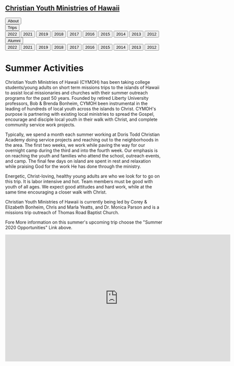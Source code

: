 
## [Christian Youth Ministries of Hawaii](/)

<div class="menu">
    <div id="button" class="button">
        <input type="button" value="About" onclick="window.location.href='/about'"/>
    </div>
    <div id="button" class="button dropdown">
        <input type="button" value="Trips" onclick="window.location.href=this.parentElement.children[1].children[0].getAttribute('href')"/>
        <div class="dropdown_content">
            <input type="button" value="2022" href='/2022/summer'   onclick="window.location.href=this.getAttribute('href')"/>
            <input type="button" value="2021" href='/2021/summer'   onclick="window.location.href=this.getAttribute('href')"/>
            <input type="button" value="2019" href='/2019/summer'   onclick="window.location.href=this.getAttribute('href')"/>
            <input type="button" value="2018" href='/2018/summer'   onclick="window.location.href=this.getAttribute('href')"/>
            <input type="button" value="2017" href='/2017/summer'   onclick="window.location.href=this.getAttribute('href')"/>
            <input type="button" value="2016" href='/2016/summer'   onclick="window.location.href=this.getAttribute('href')"/>
            <input type="button" value="2015" href='/2015/summer'   onclick="window.location.href=this.getAttribute('href')"/>
            <input type="button" value="2014" href='/2014/summer'   onclick="window.location.href=this.getAttribute('href')"/>
            <input type="button" value="2013" href='/2013/summer'   onclick="window.location.href=this.getAttribute('href')"/>
            <input type="button" value="2012" href='/2012/summer'   onclick="window.location.href=this.getAttribute('href')"/>
        </div>
    </div>
    <div id="button" class="button dropdown">
        <input type="button" value="Alumni" onclick="window.location.href=this.parentElement.children[1].children[0].getAttribute('href')"/>
        <div class="dropdown_content">
            <input type="button" value="2022" href='/2022/team'     onclick="window.location.href=this.getAttribute('href')"/>
            <input type="button" value="2021" href='/2021/team'     onclick="window.location.href=this.getAttribute('href')"/>
            <input type="button" value="2019" href='/2019/team'     onclick="window.location.href=this.getAttribute('href')"/>
            <input type="button" value="2018" href='/2018/team'     onclick="window.location.href=this.getAttribute('href')"/>
            <input type="button" value="2017" href='/2017/team'     onclick="window.location.href=this.getAttribute('href')"/>
            <input type="button" value="2016" href='/2016/team'     onclick="window.location.href=this.getAttribute('href')"/>
            <input type="button" value="2015" href='/2015/team'     onclick="window.location.href=this.getAttribute('href')"/>
            <input type="button" value="2014" href='/2014/team'     onclick="window.location.href=this.getAttribute('href')"/>
            <input type="button" value="2013" href='/2013/team'     onclick="window.location.href=this.getAttribute('href')"/>
            <input type="button" value="2012" href='/2012/team'     onclick="window.location.href=this.getAttribute('href')"/>
        </div>
    </div>
</div>

# Summer Activities

Christian Youth Ministries of Hawaii (CYMOH) has been taking college students/young adults on short term missions trips to the islands of Hawaii to assist local missionaries and churches with their summer outreach programs for the past 50 years.  Founded by retired Liberty University professors, Bob & Brenda Bonheim, CYMOH been instrumental in the leading of hundreds of local youth across the islands to Christ.  CYMOH's purpose is partnering with existing local ministries to spread the Gospel, encourage and disciple local youth in their walk with Christ, and complete community service work projects.


Typically, we spend a month each summer working at Doris Todd Christian Academy doing service projects and reaching out to the neighborhoods in the area. The first two weeks, we work while paving the way for our overnight camp during the third and into the fourth week. Our emphasis is on reaching the youth and families who attend the school, outreach events, and camp. The final few days on island are spent in rest and relaxation while praising God for the work He has done through the ministry.


Energetic, Christ-loving, healthy young adults are who we look for to go on this trip.  It is  labor intensive and hot. Team members must be good with youth of all ages.  We expect good attitudes and hard work, while at the same time encouraging a closer walk with Christ.


Christian Youth Ministries of Hawaii is currently being led by Corey & Elizabeth Bonheim, Chris and Marla Yeatts, and Dr. Monica Parson and is a missions trip outreach of Thomas Road Baptist Church.


Fore More information on this summer's upcoming trip choose the "Summer 2020 Opportunities" Link above.


<iframe width="720" height="405" src="https://www.youtube.com/embed/ZoBkXPqwVXU" frameborder="0" allow="encrypted-media" allowfullscreen></iframe>
